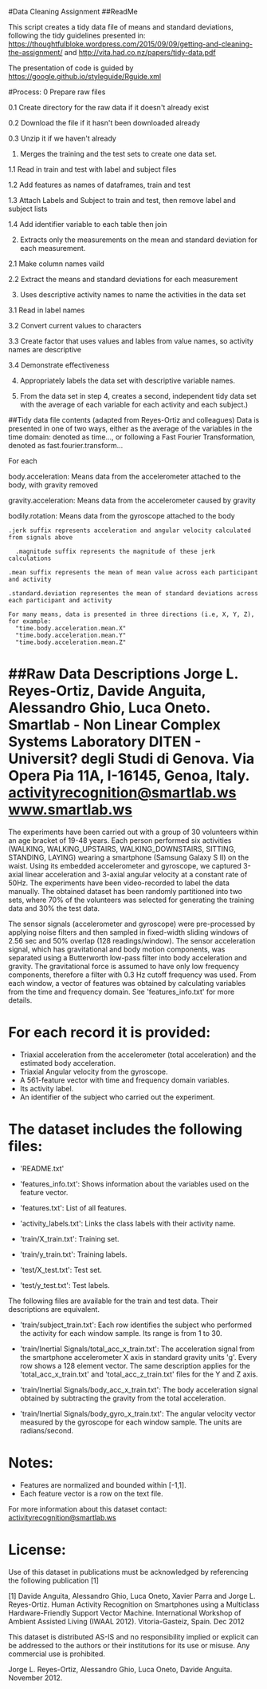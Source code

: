 #Data Cleaning Assignment
##ReadMe

This script creates a tidy data file of means and standard deviations, following the tidy guidelines presented in:
https://thoughtfulbloke.wordpress.com/2015/09/09/getting-and-cleaning-the-assignment/
and http://vita.had.co.nz/papers/tidy-data.pdf

The presentation of code is guided by https://google.github.io/styleguide/Rguide.xml

#Process:
0   Prepare raw files

0.1 Create directory for the raw data if it doesn't already exist

0.2 Download the file if it hasn't been downloaded already

0.3 Unzip it if we haven't already

1.  Merges the training and the test sets to create one data set.

1.1 Read in train and test with label and subject files

1.2 Add features as names of dataframes, train and test

1.3 Attach Labels and Subject to train and test, then remove label and subject lists

1.4 Add identifier variable to each table then join

2.  Extracts only the measurements on the mean and standard deviation for each measurement.

2.1 Make column names vaild

2.2 Extract the means and standard deviations for each measurement

3.  Uses descriptive activity names to name the activities in the data set

3.1 Read in label names

3.2 Convert current values to characters

3.3 Create factor that uses values and lables from value names, so activity names are descriptive

3.4 Demonstrate effectiveness

4. Appropriately labels the data set with descriptive variable names.

5. From the data set in step 4, creates a second, independent tidy data set with the average of each variable for each activity and each subject.)

##Tidy data file contents (adapted from Reyes-Ortiz and colleagues)
Data is presented in one of two ways, either as the average of the variables in the time domain: denoted as time..., or following a Fast Fourier Transformation, denoted as 
fast.fourier.transform...

  For each

  body.acceleration: Means data from the accelerometer attached to the body, with gravity removed

  gravity.acceleration: Means data from the accelerometer caused by gravity

  bodily.rotation: Means data from the gyroscope attached to the body

    .jerk suffix represents acceleration and angular velocity calculated from signals above

      .magnitude suffix represents the magnitude of these jerk calculations

    .mean suffix represents the mean of mean value across each participant and activity

    .standard.deviation representes the mean of standard deviations across each participant and activity

    For many means, data is presented in three directions (i.e, X, Y, Z), for example:
      "time.body.acceleration.mean.X"
      "time.body.acceleration.mean.Y"       
      "time.body.acceleration.mean.Z"                                                  
 
##Raw Data Descriptions
Jorge L. Reyes-Ortiz, Davide Anguita, Alessandro Ghio, Luca Oneto.
Smartlab - Non Linear Complex Systems Laboratory
DITEN - Universit? degli Studi di Genova.
Via Opera Pia 11A, I-16145, Genoa, Italy.
activityrecognition@smartlab.ws
www.smartlab.ws
==================================================================

The experiments have been carried out with a group of 30 volunteers within an age bracket of 19-48 years. Each person performed six activities (WALKING, WALKING_UPSTAIRS, WALKING_DOWNSTAIRS, SITTING, STANDING, LAYING) wearing a smartphone (Samsung Galaxy S II) on the waist. Using its embedded accelerometer and gyroscope, we captured 3-axial linear acceleration and 3-axial angular velocity at a constant rate of 50Hz. The experiments have been video-recorded to label the data manually. The obtained dataset has been randomly partitioned into two sets, where 70% of the volunteers was selected for generating the training data and 30% the test data. 

The sensor signals (accelerometer and gyroscope) were pre-processed by applying noise filters and then sampled in fixed-width sliding windows of 2.56 sec and 50% overlap (128 readings/window). The sensor acceleration signal, which has gravitational and body motion components, was separated using a Butterworth low-pass filter into body acceleration and gravity. The gravitational force is assumed to have only low frequency components, therefore a filter with 0.3 Hz cutoff frequency was used. From each window, a vector of features was obtained by calculating variables from the time and frequency domain. See 'features_info.txt' for more details. 

For each record it is provided:
======================================

- Triaxial acceleration from the accelerometer (total acceleration) and the estimated body acceleration.
- Triaxial Angular velocity from the gyroscope. 
- A 561-feature vector with time and frequency domain variables. 
- Its activity label. 
- An identifier of the subject who carried out the experiment.

The dataset includes the following files:
=========================================

- 'README.txt'

- 'features_info.txt': Shows information about the variables used on the feature vector.

- 'features.txt': List of all features.

- 'activity_labels.txt': Links the class labels with their activity name.

- 'train/X_train.txt': Training set.

- 'train/y_train.txt': Training labels.

- 'test/X_test.txt': Test set.

- 'test/y_test.txt': Test labels.

The following files are available for the train and test data. Their descriptions are equivalent. 

- 'train/subject_train.txt': Each row identifies the subject who performed the activity for each window sample. Its range is from 1 to 30. 

- 'train/Inertial Signals/total_acc_x_train.txt': The acceleration signal from the smartphone accelerometer X axis in standard gravity units 'g'. Every row shows a 128 element vector. The same description applies for the 'total_acc_x_train.txt' and 'total_acc_z_train.txt' files for the Y and Z axis. 

- 'train/Inertial Signals/body_acc_x_train.txt': The body acceleration signal obtained by subtracting the gravity from the total acceleration. 

- 'train/Inertial Signals/body_gyro_x_train.txt': The angular velocity vector measured by the gyroscope for each window sample. The units are radians/second. 

Notes: 
======
- Features are normalized and bounded within [-1,1].
- Each feature vector is a row on the text file.

For more information about this dataset contact: activityrecognition@smartlab.ws

License:
========
Use of this dataset in publications must be acknowledged by referencing the following publication [1] 

[1] Davide Anguita, Alessandro Ghio, Luca Oneto, Xavier Parra and Jorge L. Reyes-Ortiz. Human Activity Recognition on Smartphones using a Multiclass Hardware-Friendly Support Vector Machine. International Workshop of Ambient Assisted Living (IWAAL 2012). Vitoria-Gasteiz, Spain. Dec 2012

This dataset is distributed AS-IS and no responsibility implied or explicit can be addressed to the authors or their institutions for its use or misuse. Any commercial use is prohibited.

Jorge L. Reyes-Ortiz, Alessandro Ghio, Luca Oneto, Davide Anguita. November 2012.

 